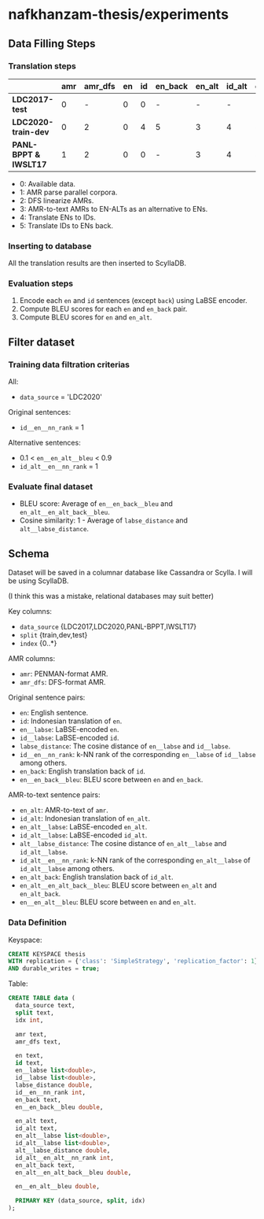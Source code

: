 # nafkhanzam-thesis/experiments

## Data Filling Steps

### Translation steps

|                         | **amr** | **amr_dfs** | **en** | **id** | **en_back** | **en_alt** | **id_alt** | **en_alt_back** |
| ----------------------- | ------- | ----------- | ------ | ------ | ----------- | ---------- | ---------- | --------------- |
| **LDC2017-test**        | 0       | -           | 0      | 0      | -           | -          | -          | -               |
| **LDC2020-train-dev**   | 0       | 2           | 0      | 4      | 5           | 3          | 4          | 5               |
| **PANL-BPPT & IWSLT17** | 1       | 2           | 0      | 0      | -           | 3          | 4          | 5               |

- 0: Available data.
- 1: AMR parse parallel corpora.
- 2: DFS linearize AMRs.
- 3: AMR-to-text AMRs to EN-ALTs as an alternative to ENs.
- 4: Translate ENs to IDs.
- 5: Translate IDs to ENs back.

### Inserting to database

All the translation results are then inserted to ScyllaDB.

### Evaluation steps

1. Encode each `en` and `id` sentences (except `back`) using LaBSE encoder.
2. Compute BLEU scores for each `en` and `en_back` pair.
3. Compute BLEU scores for `en` and `en_alt`.

## Filter dataset

### Training data filtration criterias

All:

- `data_source` = 'LDC2020'

Original sentences:

- `id__en__nn_rank` = 1

Alternative sentences:

- 0.1 < `en__en_alt__bleu` < 0.9
- `id_alt__en__nn_rank` = 1

### Evaluate final dataset

- BLEU score: Average of `en__en_back__bleu` and `en_alt__en_alt_back__bleu`.
- Cosine similarity: 1 - Average of `labse_distance` and `alt__labse_distance`.

## Schema

Dataset will be saved in a columnar database like Cassandra or Scylla.
I will be using ScyllaDB.

(I think this was a mistake, relational databases may suit better)

Key columns:

- `data_source` {LDC2017,LDC2020,PANL-BPPT,IWSLT17}
- `split` {train,dev,test}
- `index` {0..*}

AMR columns:

- `amr`: PENMAN-format AMR.
- `amr_dfs`: DFS-format AMR.

Original sentence pairs:

- `en`: English sentence.
- `id`: Indonesian translation of `en`.
- `en__labse`: LaBSE-encoded `en`.
- `id__labse`: LaBSE-encoded `id`.
- `labse_distance`: The cosine distance of `en__labse` and `id__labse`.
- `id__en__nn_rank`: k-NN rank of the corresponding `en__labse` of `id__labse` among others.
- `en_back`: English translation back of `id`.
- `en__en_back__bleu`: BLEU score between `en` and `en_back`.

AMR-to-text sentence pairs:

- `en_alt`: AMR-to-text of `amr`.
- `id_alt`: Indonesian translation of `en_alt`.
- `en_alt__labse`: LaBSE-encoded `en_alt`.
- `id_alt__labse`: LaBSE-encoded `id_alt`.
- `alt__labse_distance`: The cosine distance of `en_alt__labse` and `id_alt__labse`.
- `id_alt__en__nn_rank`: k-NN rank of the corresponding `en_alt__labse` of `id_alt__labse` among others.
- `en_alt_back`: English translation back of `id_alt`.
- `en_alt__en_alt_back__bleu`: BLEU score between `en_alt` and `en_alt_back`.
- `en__en_alt__bleu`: BLEU score between `en` and `en_alt`.

### Data Definition

Keyspace:

```sql
CREATE KEYSPACE thesis
WITH replication = {'class': 'SimpleStrategy', 'replication_factor': 1}
AND durable_writes = true;
```

Table:

```sql
CREATE TABLE data (
  data_source text,
  split text,
  idx int,

  amr text,
  amr_dfs text,

  en text,
  id text,
  en__labse list<double>,
  id__labse list<double>,
  labse_distance double,
  id__en__nn_rank int,
  en_back text,
  en__en_back__bleu double,

  en_alt text,
  id_alt text,
  en_alt__labse list<double>,
  id_alt__labse list<double>,
  alt__labse_distance double,
  id_alt__en_alt__nn_rank int,
  en_alt_back text,
  en_alt__en_alt_back__bleu double,

  en__en_alt__bleu double,

  PRIMARY KEY (data_source, split, idx)
);
```
